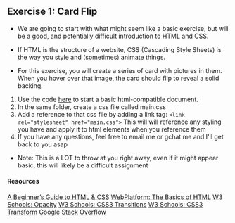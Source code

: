 ## Exercise 1: Card Flip
* We are going to start with what might seem like a basic exercise, but will be a good, and potentially difficult introduction to HTML and CSS.
* If HTML is the structure of a website, CSS (Cascading Style Sheets) is the way you style and (sometimes) animate things.

* For this exercise, you will create a series of card with pictures in them. When you hover over that image, the card should flip to reveal a solid backing.

1. Use the code [here](www.whatever.com) to start a basic html-compatible document.
2. In the same folder, create a css file called main.css
3. Add a reference to that css file by adding a link tag: `<link rel="stylesheet" href="main.css">` This will will reference any styling you have and apply it to html elements when you reference them
4. If you have any questions, feel free to email me or gchat me and I'll get back to you asap


* Note: This is a LOT to throw at you right away, even if it might appear basic, this will likely be a difficult assignment
#### Resources
[A Beginner’s Guide to HTML & CSS](http://learn.shayhowe.com/html-css/)
[WebPlatform: The Basics of HTML](http://docs.webplatform.org/wiki/guides/the_basics_of_html)
[W3 Schools: Opacity](http://www.w3schools.com/css/css_image_transparency.asp)
[W3 Schools: CSS3 Transitions](http://www.w3schools.com/css3/css3_transitions.asp)
[W3 Schools: CSS3 Transform](http://www.w3schools.com/cssref/css3_pr_transform.asp)
[Google](http://www.google.com)
[Stack Overflow](http://www.stackoverflow.com)